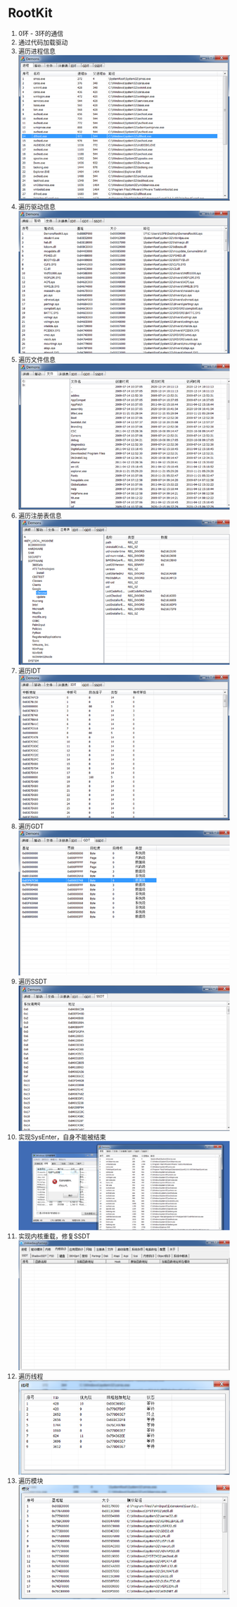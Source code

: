 # RootKit
1. 0环 - 3环的通信  
2. 通过代码加载驱动  
3. 遍历进程信息  
![image](https://github.com/Demons-t/RootKit/blob/master/image/1.png)  
4. 遍历驱动信息  
![image](https://github.com/Demons-t/RootKit/blob/master/image/2.png)  
5. 遍历文件信息  
![image](https://github.com/Demons-t/RootKit/blob/master/image/3.png)  
6. 遍历注册表信息  
![image](https://github.com/Demons-t/RootKit/blob/master/image/4.png)  
7. 遍历IDT  
![image](https://github.com/Demons-t/RootKit/blob/master/image/5.png)  
8. 遍历GDT  
![image](https://github.com/Demons-t/RootKit/blob/master/image/6.png)  
9. 遍历SSDT  
![image](https://github.com/Demons-t/RootKit/blob/master/image/7.png)  
10. 实现SysEnter，自身不能被结束  
![image](https://github.com/Demons-t/RootKit/blob/master/image/8.png)  
11. 实现内核重载，修复SSDT  
![image](https://github.com/Demons-t/RootKit/blob/master/image/9.png)  
12. 遍历线程  
![image](https://github.com/Demons-t/RootKit/blob/master/image/10.png)  
13. 遍历模块
![image](https://github.com/Demons-t/RootKit/blob/master/image/11.png)  
